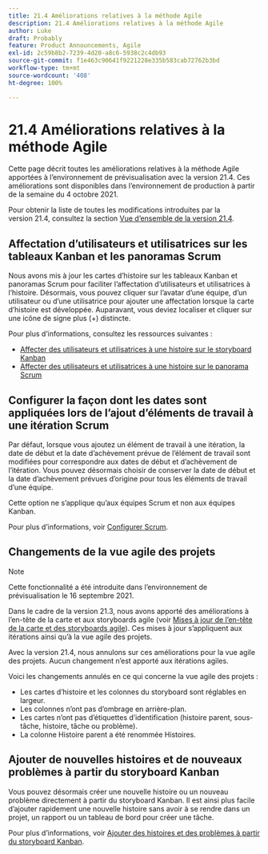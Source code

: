 ```yaml
---
title: 21.4 Améliorations relatives à la méthode Agile
description: 21.4 Améliorations relatives à la méthode Agile
author: Luke
draft: Probably
feature: Product Announcements, Agile
exl-id: 2c59b8b2-7239-4d20-a8c6-5938c2c4db93
source-git-commit: f1e463c90641f9221228e335b583cab72762b3bd
workflow-type: tm+mt
source-wordcount: '408'
ht-degree: 100%

---
```


# 21.4 Améliorations relatives à la méthode Agile

Cette page décrit toutes les améliorations relatives à la méthode Agile apportées à l’environnement de prévisualisation avec la version 21.4. Ces améliorations sont disponibles dans l’environnement de production à partir de la semaine du 4 octobre 2021.

Pour obtenir la liste de toutes les modifications introduites par la version 21.4, consultez la section [Vue d’ensemble de la version 21.4](../../../product-announcements/product-releases/21.4-release-activity/21-4-release-overview.md).

## Affectation d’utilisateurs et utilisatrices sur les tableaux Kanban et les panoramas Scrum

Nous avons mis à jour les cartes d’histoire sur les tableaux Kanban et panoramas Scrum pour faciliter l’affectation d’utilisateurs et utilisatrices à l’histoire. Désormais, vous pouvez cliquer sur l’avatar d’une équipe, d’un utilisateur ou d’une utilisatrice pour ajouter une affectation lorsque la carte d’histoire est développée. Auparavant, vous deviez localiser et cliquer sur une icône de signe plus (+) distincte.

Pour plus d’informations, consultez les ressources suivantes :

* [Affecter des utilisateurs et utilisatrices à une histoire sur le storyboard Kanban](../../../agile/use-kanban-in-an-agile-team/assign-users-to-a-story.md)
* [Affecter des utilisateurs et utilisatrices à une histoire sur le panorama Scrum](../../../agile/use-scrum-in-an-agile-team/scrum-board/assign-users-to-a-story-scrum.md)

## Configurer la façon dont les dates sont appliquées lors de l’ajout d’éléments de travail à une itération Scrum

Par défaut, lorsque vous ajoutez un élément de travail à une itération, la date de début et la date d’achèvement prévue de l’élément de travail sont modifiées pour correspondre aux dates de début et d’achèvement de l’itération. Vous pouvez désormais choisir de conserver la date de début et la date d’achèvement prévues d’origine pour tous les éléments de travail d’une équipe.

Cette option ne s’applique qu’aux équipes Scrum et non aux équipes Kanban.

Pour plus d’informations, voir [Configurer Scrum](../../../agile/get-started-with-agile-in-workfront/configure-scrum.md).

## Changements de la vue agile des projets

>[!NOTE]
>
>Cette fonctionnalité a été introduite dans l’environnement de prévisualisation le 16 septembre 2021.

Dans le cadre de la version 21.3, nous avons apporté des améliorations à l’en-tête de la carte et aux storyboards agile (voir [Mises à jour de l’en-tête de la carte et des storyboards agile](../../../product-announcements/product-releases/21.3-release-activity/21-3-project-enhancements.md#agile)). Ces mises à jour s’appliquent aux itérations ainsi qu’à la vue agile des projets.

Avec la version 21.4, nous annulons sur ces améliorations pour la vue agile des projets. Aucun changement n’est apporté aux itérations agiles.

Voici les changements annulés en ce qui concerne la vue agile des projets :

* Les cartes d’histoire et les colonnes du storyboard sont réglables en largeur.
* Les colonnes n’ont pas d’ombrage en arrière-plan.
* Les cartes n’ont pas d’étiquettes d’identification (histoire parent, sous-tâche, histoire, tâche ou problème).
* La colonne Histoire parent a été renommée Histoires.

## Ajouter de nouvelles histoires et de nouveaux problèmes à partir du storyboard Kanban

Vous pouvez désormais créer une nouvelle histoire ou un nouveau problème directement à partir du storyboard Kanban. Il est ainsi plus facile d’ajouter rapidement une nouvelle histoire sans avoir à se rendre dans un projet, un rapport ou un tableau de bord pour créer une tâche.

Pour plus d’informations, voir [Ajouter des histoires et des problèmes à partir du storyboard Kanban](../../../agile/use-kanban-in-an-agile-team/add-story-from-kanban-board.md).

